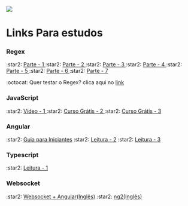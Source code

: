 ![](https://media.giphy.com/media/lMsT2f47tDxFMYdJMC/giphy-downsized.gif)

# Links Para estudos
<h3>Regex</h3>
:star2: <a href="https://medium.com/trainingcenter/entendendo-de-uma-vez-por-todas-express%C3%B5es-regulares-parte-1-introdu%C3%A7%C3%A3o-dfe63e289dc3" target="_blank">Parte - 1 </a>
:star2: <a href="https://medium.com/trainingcenter/entendendo-de-uma-vez-por-todas-express%C3%B5es-regulares-3538d42870f3" target="_blank">Parte - 2 </a>
:star2: <a href="https://medium.com/trainingcenter/expressoes-regulares-parte-3-8fbd6b20a5f6" target="_blank">Parte - 3 </a>
:star2: <a href="https://medium.com/trainingcenter/expressoes-regulares-parte-4-92c41516e80c" target="_blank">Parte - 4 </a>
:star2: <a href="https://medium.com/trainingcenter/entendendo-de-uma-vez-por-todas-express%C3%B5es-regulares-parte-5-5ffd39138f2" target="_blank">Parte - 5 </a>
:star2: <a href="https://medium.com/trainingcenter/expressoes-regulares-parte-6-85804a357767" target="_blank">Parte - 6 </a>
:star2: <a href="https://medium.com/trainingcenter/entendendo-de-uma-vez-por-todas-express%C3%B5es-regulares-parte-7-66be1ac1f72d" target="_blank">Parte - 7 </a>
<br>
<p> :octocat: Quer testar o Regex?  clica aqui no <a href="https://regex101.com/" target="_blank">link </a><p>
<h3>JavaScript</h3>
:star2: <a href="https://www.youtube.com/watch?v=AvDGckuUWNo&t=27s" target="_blank">Vídeo - 1 </a>
:star2: <a href="https://pt.khanacademy.org/computing/computer-programming/programming#intro-to-programming" target="_blank">Curso Grátis - 2 </a>
:star2: <a href="https://alunos.b7web.com.br/curso/javascript/introducao" target="_blank">Curso Grátis - 3 </a>
<h3>Angular</h3>
:star2: <a href="https://www.hostinger.com.br/tutoriais/o-que-e-angular?ppc_campaign=google_performance_max&gclid=CjwKCAjwuYWSBhByEiwAKd_n_hTYJWd0wKaLTwCD0UAGUpE-BEixHISjIDp0Zc9bLhVCKg6gHbuX1xoC66MQAvD_BwE" target="_blank">Guia para Iniciantes</a>
:star2: <a href="https://medium.com/cafe-recursivo/angular-entendendo-como-uma-aplica%C3%A7%C3%A3o-angular-funciona-3ded82febd7d" target="_blank">Leitura - 2</a>
:star2: <a href="https://medium.com/cafe-recursivo/angular-criando-e-entendendo-projetos-angular-976662b33684E" target="_blank">Leitura - 3</a>
<h3>Typescript</h3>
:star2: <a href="https://medium.com/xp-inc/typescript-interfaces-9ef875cf046b" target="_blank">Leitura - 1</a>
<h3>Websocket</h3>
:star2: <a href="https://tutorialedge.net/typescript/angular/angular-websockets-tutorial/" target="_blank">Websocket + Angular(Inglês)</a>
:star2: <a href="https://stomp-js.github.io/guide/ng2-stompjs/ng2-stomp-with-angular7.html" target="_blank">ng2(Inglês)</a>
